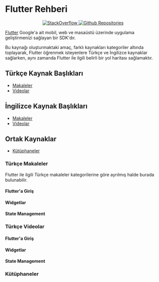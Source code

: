 # Flutter Rehberi
<p align="center">
  <a href="https://stackoverflow.com/questions/tagged/flutter?sort=votes">
    <img alt="StackOverflow" src="https://img.shields.io/badge/StackOverflow-16,410-orange.svg" />
  </a>
  <a href="https://github.com/search?q=flutter+language%3Adart&type=Repositories">
    <img alt="Github Repositories" src="https://img.shields.io/badge/Repos-103538-brightgreen.svg" />
  </a>
</p>

<a href="https://flutter.dev/">Flutter</a> Google'a ait mobil, web ve masaüstü üzerinde uygulama geliştirmenizi sağlayan bir SDK'dır.

Bu kaynağı oluşturmaktaki amaç, farklı kaynakları kategoriler altında toplayarak, Flutter öğrenmek isteyenlere Türkçe ve İngilizce kaynaklar sağlarken, aynı zamanda Flutter ile ilgili belirli bir yol haritası sağlamaktır.

## Türkçe Kaynak Başlıkları
- [Makaleler](#turkce-makaleler)
- [Videolar](#turkce-videolar)

## İngilizce Kaynak Başlıkları
- [Makaleler](#ingilizce-makaleler)
- [Videolar](#ingilizce-videolar)

## Ortak Kaynaklar
- [Kütüphaneler](#kutuphaneler)


### <a name="turkce-makaleler"></a>Türkçe Makaleler
Flutter ile ilgili Türkçe makaleler kategorilerine göre ayrılmış halde burada bulunabilir.

#### Flutter'a Giriş
#### Widgetlar
#### State Management

### <a name="turkce-videolar"></a>Türkçe Videolar

#### Flutter'a Giriş
#### Widgetlar
#### State Management

###  <a name="kutuphaneler"></a>Kütüphaneler


